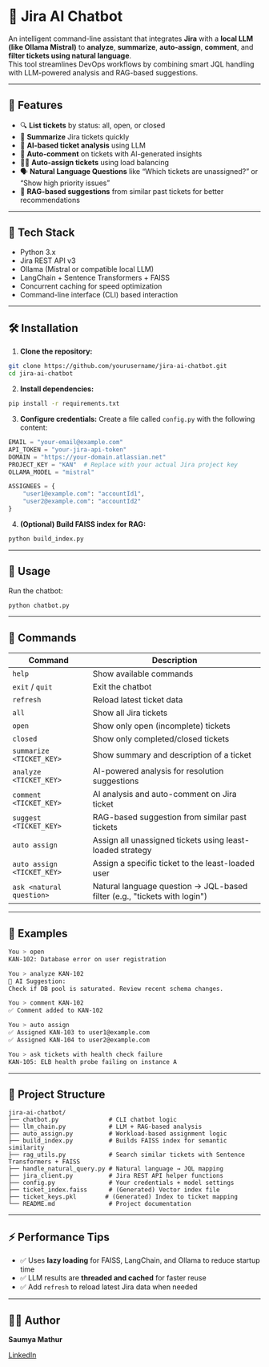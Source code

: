
# 🤖 Jira AI Chatbot

An intelligent command-line assistant that integrates **Jira** with a **local LLM (like Ollama Mistral)** to **analyze**, **summarize**, **auto-assign**, **comment**, and **filter tickets using natural language**.  
This tool streamlines DevOps workflows by combining smart JQL handling with LLM-powered analysis and RAG-based suggestions.

---

## 🚀 Features

- 🔍 **List tickets** by status: all, open, or closed  
- 📄 **Summarize** Jira tickets quickly  
- 🧠 **AI-based ticket analysis** using LLM  
- 💬 **Auto-comment** on tickets with AI-generated insights  
- 🧑‍💼 **Auto-assign tickets** using load balancing  
- 🗣️ **Natural Language Questions** like “Which tickets are unassigned?” or “Show high priority issues”  
- 📎 **RAG-based suggestions** from similar past tickets for better recommendations

---

## 🧠 Tech Stack

- Python 3.x  
- Jira REST API v3  
- Ollama (Mistral or compatible local LLM)  
- LangChain + Sentence Transformers + FAISS  
- Concurrent caching for speed optimization  
- Command-line interface (CLI) based interaction

---

## 🛠️ Installation

1. **Clone the repository:**

```bash
git clone https://github.com/yourusername/jira-ai-chatbot.git
cd jira-ai-chatbot
````

2. **Install dependencies:**

```bash
pip install -r requirements.txt
```

3. **Configure credentials:**
   Create a file called `config.py` with the following content:

```python
EMAIL = "your-email@example.com"
API_TOKEN = "your-jira-api-token"
DOMAIN = "https://your-domain.atlassian.net"
PROJECT_KEY = "KAN"  # Replace with your actual Jira project key
OLLAMA_MODEL = "mistral"

ASSIGNEES = {
    "user1@example.com": "accountId1",
    "user2@example.com": "accountId2"
}
```

4. **(Optional) Build FAISS index for RAG:**

```bash
python build_index.py
```

---

## 💬 Usage

Run the chatbot:

```bash
python chatbot.py
```

---

## 🔧 Commands

| Command                    | Description                                                               |
| -------------------------- | ------------------------------------------------------------------------- |
| `help`                     | Show available commands                                                   |
| `exit` / `quit`            | Exit the chatbot                                                          |
| `refresh`                  | Reload latest ticket data                                                 |
| `all`                      | Show all Jira tickets                                                     |
| `open`                     | Show only open (incomplete) tickets                                       |
| `closed`                   | Show only completed/closed tickets                                        |
| `summarize <TICKET_KEY>`   | Show summary and description of a ticket                                  |
| `analyze <TICKET_KEY>`     | AI-powered analysis for resolution suggestions                            |
| `comment <TICKET_KEY>`     | AI analysis and auto-comment on Jira ticket                               |
| `suggest <TICKET_KEY>`     | RAG-based suggestion from similar past tickets                            |
| `auto assign`              | Assign all unassigned tickets using least-loaded strategy                 |
| `auto assign <TICKET_KEY>` | Assign a specific ticket to the least-loaded user                         |
| `ask <natural question>`   | Natural language question → JQL-based filter (e.g., "tickets with login") |

---

## 🧪 Examples

```bash
You > open  
KAN-102: Database error on user registration  

You > analyze KAN-102  
🧠 AI Suggestion:  
Check if DB pool is saturated. Review recent schema changes.

You > comment KAN-102  
✅ Comment added to KAN-102

You > auto assign  
✅ Assigned KAN-103 to user1@example.com  
✅ Assigned KAN-104 to user2@example.com

You > ask tickets with health check failure  
KAN-105: ELB health probe failing on instance A
```

---

## 📁 Project Structure

```
jira-ai-chatbot/
├── chatbot.py              # CLI chatbot logic
├── llm_chain.py            # LLM + RAG-based analysis
├── auto_assign.py          # Workload-based assignment logic
├── build_index.py          # Builds FAISS index for semantic similarity
├── rag_utils.py            # Search similar tickets with Sentence Transformers + FAISS
├── handle_natural_query.py # Natural language → JQL mapping
├── jira_client.py          # Jira REST API helper functions
├── config.py               # Your credentials + model settings
├── ticket_index.faiss      # (Generated) Vector index file
├── ticket_keys.pkl        # (Generated) Index to ticket mapping
└── README.md               # Project documentation
```

---

## ⚡ Performance Tips

* ✅ Uses **lazy loading** for FAISS, LangChain, and Ollama to reduce startup time
* ✅ LLM results are **threaded and cached** for faster reuse
* ✅ Add `refresh` to reload latest Jira data when needed

---

## 👩‍💻 Author

**Saumya Mathur**

[LinkedIn](https://www.linkedin.com/in/saumya-mathur-60351a270/)


